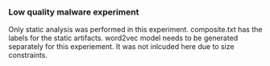 ### Low quality malware experiment

Only static analysis was performed in this experiment.
composite.txt has the labels for the static artifacts.
word2vec model needs to be generated separately for this experiement. It was not inlcuded here due to size constraints.

